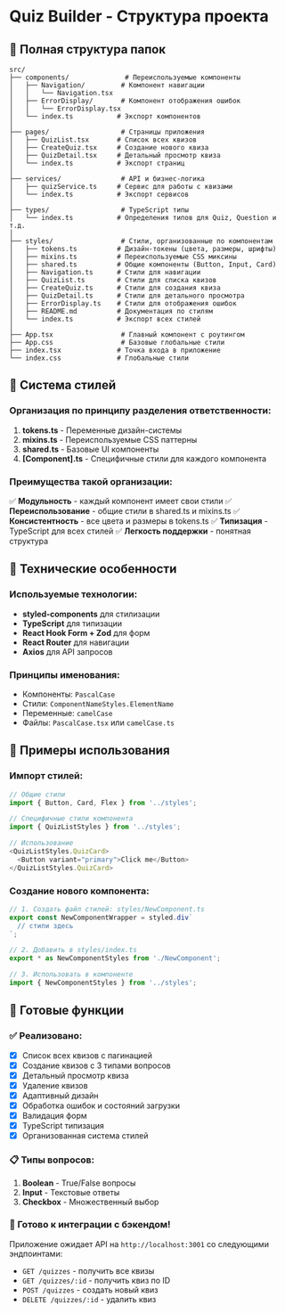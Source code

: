# Quiz Builder - Структура проекта

## 📁 Полная структура папок

```
src/
├── components/              # Переиспользуемые компоненты
│   ├── Navigation/         # Компонент навигации
│   │   └── Navigation.tsx
│   ├── ErrorDisplay/       # Компонент отображения ошибок
│   │   └── ErrorDisplay.tsx
│   └── index.ts           # Экспорт компонентов
│
├── pages/                  # Страницы приложения
│   ├── QuizList.tsx       # Список всех квизов
│   ├── CreateQuiz.tsx     # Создание нового квиза
│   ├── QuizDetail.tsx     # Детальный просмотр квиза
│   └── index.ts           # Экспорт страниц
│
├── services/               # API и бизнес-логика
│   ├── quizService.ts     # Сервис для работы с квизами
│   └── index.ts           # Экспорт сервисов
│
├── types/                  # TypeScript типы
│   └── index.ts           # Определения типов для Quiz, Question и т.д.
│
├── styles/                 # Стили, организованные по компонентам
│   ├── tokens.ts          # Дизайн-токены (цвета, размеры, шрифты)
│   ├── mixins.ts          # Переиспользуемые CSS миксины
│   ├── shared.ts          # Общие компоненты (Button, Input, Card)
│   ├── Navigation.ts      # Стили для навигации
│   ├── QuizList.ts        # Стили для списка квизов
│   ├── CreateQuiz.ts      # Стили для создания квиза
│   ├── QuizDetail.ts      # Стили для детального просмотра
│   ├── ErrorDisplay.ts    # Стили для отображения ошибок
│   ├── README.md          # Документация по стилям
│   └── index.ts           # Экспорт всех стилей
│
├── App.tsx                 # Главный компонент с роутингом
├── App.css                 # Базовые глобальные стили
├── index.tsx              # Точка входа в приложение
└── index.css              # Глобальные стили
```

## 🎨 Система стилей

### Организация по принципу разделения ответственности:

1. **tokens.ts** - Переменные дизайн-системы
2. **mixins.ts** - Переиспользуемые CSS паттерны
3. **shared.ts** - Базовые UI компоненты
4. **[Component].ts** - Специфичные стили для каждого компонента

### Преимущества такой организации:

✅ **Модульность** - каждый компонент имеет свои стили
✅ **Переиспользование** - общие стили в shared.ts и mixins.ts
✅ **Консистентность** - все цвета и размеры в tokens.ts
✅ **Типизация** - TypeScript для всех стилей
✅ **Легкость поддержки** - понятная структура

## 🔧 Технические особенности

### Используемые технологии:
- **styled-components** для стилизации
- **TypeScript** для типизации
- **React Hook Form + Zod** для форм
- **React Router** для навигации
- **Axios** для API запросов

### Принципы именования:
- Компоненты: `PascalCase`
- Стили: `ComponentNameStyles.ElementName`
- Переменные: `camelCase`
- Файлы: `PascalCase.tsx` или `camelCase.ts`

## 📝 Примеры использования

### Импорт стилей:
```typescript
// Общие стили
import { Button, Card, Flex } from '../styles';

// Специфичные стили компонента
import { QuizListStyles } from '../styles';

// Использование
<QuizListStyles.QuizCard>
  <Button variant="primary">Click me</Button>
</QuizListStyles.QuizCard>
```

### Создание нового компонента:
```typescript
// 1. Создать файл стилей: styles/NewComponent.ts
export const NewComponentWrapper = styled.div`
  // стили здесь
`;

// 2. Добавить в styles/index.ts
export * as NewComponentStyles from './NewComponent';

// 3. Использовать в компоненте
import { NewComponentStyles } from '../styles';
```

## 🚀 Готовые функции

### ✅ Реализовано:
- [x] Список всех квизов с пагинацией
- [x] Создание квизов с 3 типами вопросов
- [x] Детальный просмотр квиза
- [x] Удаление квизов
- [x] Адаптивный дизайн
- [x] Обработка ошибок и состояний загрузки
- [x] Валидация форм
- [x] TypeScript типизация
- [x] Организованная система стилей

### 📋 Типы вопросов:
1. **Boolean** - True/False вопросы
2. **Input** - Текстовые ответы
3. **Checkbox** - Множественный выбор

### 🎯 Готово к интеграции с бэкендом!

Приложение ожидает API на `http://localhost:3001` со следующими эндпоинтами:
- `GET /quizzes` - получить все квизы
- `GET /quizzes/:id` - получить квиз по ID
- `POST /quizzes` - создать новый квиз
- `DELETE /quizzes/:id` - удалить квиз

